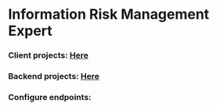# Information Risk Management Expert

### Client projects: [ Here ](IRME_Client)
### Backend projects: [ Here ](IRME_Platform)

### Configure endpoints:

 
